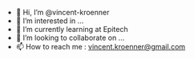 - 👋 Hi, I’m @vincent-kroenner
- 👀 I’m interested in ...
- 🌱 I’m currently learning at Epitech
- 💞️ I’m looking to collaborate on ...
- 📫 How to reach me : vincent.kroenner@gmail.com

<!---
vincent-kroenner/vincent-kroenner is a ✨ special ✨ repository because its `README.md` (this file) appears on your GitHub profile.
You can click the Preview link to take a look at your changes.
--->
